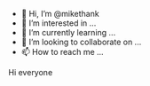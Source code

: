 - 👋 Hi, I’m @mikethank
- 👀 I’m interested in ...
- 🌱 I’m currently learning ...
- 💞️ I’m looking to collaborate on ...
- 📫 How to reach me ...

<!---
mikethank/mikethank is a ✨ special ✨ repository because its `README.md` (this file) appears on your GitHub profile.
You can click the Preview link to take a look at your changes.
--->
Hi everyone
